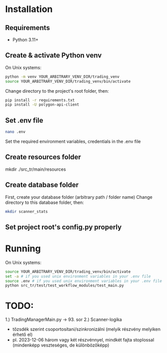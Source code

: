 # Installation

## Requirements
- Python 3.11+

## Create & activate Python venv

On Unix systems:

```sh
python -m venv YOUR_ARBITRARY_VENV_DIR/trading_venv
source YOUR_ARBITRARY_VENV_DIR/trading_venv/bin/activate
```

Change directory to the project's root folder, then:

```sh
pip install -r requirements.txt
pip install -U polygon-api-client
```

## Set .env file

```sh
nano .env
```

Set the required environment variables, credentials in the .env file

## Create resources folder

mkdir ./src_tr/main/resources

## Create database folder

First, create your database folder (arbitrary path / folder name)
Change directory to this database folder, then:
```sh
mkdir scanner_stats
```

## Set project root's config.py properly

# Running

On Unix systems:

```sh
source YOUR_ARBITRARY_VENV_DIR/trading_venv/bin/activate
set -a # if you used unix environment variables in your .env file
source .env # if you used unix environment variables in your .env file
python src_tr/test/test_workflow_modules/test_main.py
```

# TODO:

1.) TradingManagerMain.py -> 93. sor
2.) Scanner-logika
  - tőzsdék szerint csoportosítani/szinkronizálni (melyik részvény melyiken érhető el)
  - pl. 2023-12-06 három vagy két részvénnyel, mindkét fajta stoplossal (mindenképp veszteséges, de különbözőképp)
